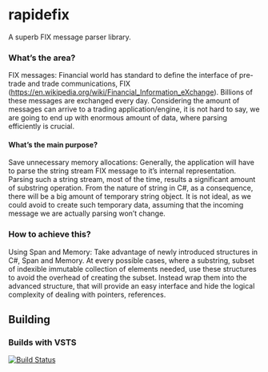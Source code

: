 # rapidefix
A superb FIX message parser library.

### What’s the area?
FIX messages: Financial world has standard to define the interface of pre-trade and trade communications, FIX (https://en.wikipedia.org/wiki/Financial_Information_eXchange). Billions of these messages are exchanged every day. Considering the amount of messages can arrive to a trading application/engine, it is not hard to say, we are going to end up with enormous amount of data, where parsing efficiently is crucial.

#### What’s the main purpose?
Save unnecessary memory allocations: Generally, the application will have to parse the string stream FIX message to it’s internal representation. Parsing such a string stream, most of the time, results a significant amount of substring operation. From the nature of string in C#, as a consequence, there will be a big amount of temporary string object. It is not ideal, as we could avoid to create such temporary data, assuming that the incoming message we are actually parsing won’t change.

### How to achieve this?
Using Span<T> and Memory<T>: Take advantage of newly introduced structures in C#, Span<T> and Memory<T>. At every possible cases, where a substring, subset of indexible immutable collection of elements needed, use these structures to avoid the overhead of creating the subset. Instead wrap them into the advanced structure, that will provide an easy interface and hide the logical complexity of dealing with pointers, references.

## Building

### Builds with VSTS

[![Build Status](https://ladeak.visualstudio.com/_apis/public/build/definitions/5533bb9d-95cb-4aa5-948b-8aa740533fb5/2/badge)](https://ladeak.visualstudio.com/danubeDev/_build/index?definitionId=2)

